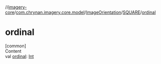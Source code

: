 //[imagery-core](../../../../index.md)/[com.chrynan.imagery.core.model](../../index.md)/[ImageOrientation](../index.md)/[SQUARE](index.md)/[ordinal](ordinal.md)



# ordinal  
[common]  
Content  
val [ordinal](ordinal.md): [Int](https://kotlinlang.org/api/latest/jvm/stdlib/kotlin/-int/index.html)  



